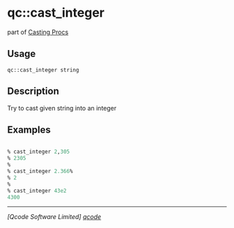 qc::cast_integer
================

part of [Casting Procs](../qc/wiki/CastPage)

Usage
-----
`qc::cast_integer string`

Description
-----------
Try to cast given string into an integer

Examples
--------
```tcl

% cast_integer 2,305
% 2305
% 
% cast_integer 2.366%
% 2
%
% cast_integer 43e2
4300

```

----------------------------------
*[Qcode Software Limited] [qcode]*

[qcode]: http://www.qcode.co.uk "Qcode Software"